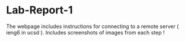# Lab-Report-1
The webpage includes instructions for connecting to a remote server ( ieng6 in ucsd ).
Includes screenshots of images from each step !
